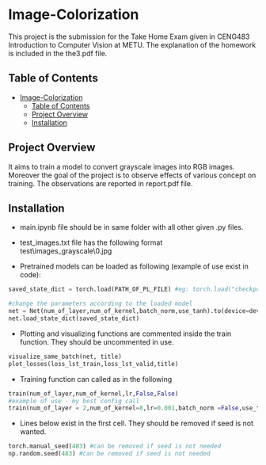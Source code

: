 # Image-Colorization
This project is the submission for the Take Home Exam given in CENG483 Introduction to Computer Vision at METU. The explanation of the homework is included in the the3.pdf file.

## Table of Contents
- [Image-Colorization](#image-colorization)
  - [Table of Contents](#table-of-contents)
  - [Project Overview](#project-overview)
  - [Installation](#installation)

## Project Overview

It aims to train a model to convert grayscale images into RGB images. Moreover the goal of the project is to observe effects of various concept on training. The observations are reported in report.pdf file.

## Installation

- main.ipynb file should be in same folder with all other given .py files.

- test_images.txt file has the following format \
test\images_grayscale\0.jpg


- Pretrained models can be loaded as following (example of use exist in code):
```python
saved_state_dict = torch.load(PATH_OF_PL_FILE) #eg: torch.load("checkpoints/checkpoint.pt")

#change the parameters according to the loaded model
net = Net(num_of_layer,num_of_kernel,batch_norm,use_tanh).to(device=device)  #Parameters of my best model
net.load_state_dict(saved_state_dict)
```

- Plotting and visualizing functions are commented inside the train function. They should be uncommented in use.
```python
visualize_same_batch(net, title)
plot_losses(loss_lst_train,loss_lst_valid,title)
```
- Training function can called as in the following
```python
train(num_of_layer,num_of_kernel,lr,False,False)
#example of use - my best config call
train(num_of_layer = 2,num_of_kernel=8,lr=0.001,batch_norm =False,use_tanh = False)
```

- Lines below exist in the first cell. They should be removed if seed is not wanted.
```python
torch.manual_seed(483) #can be removed if seed is not needed
np.random.seed(483) #can be removed if seed is not needed
```